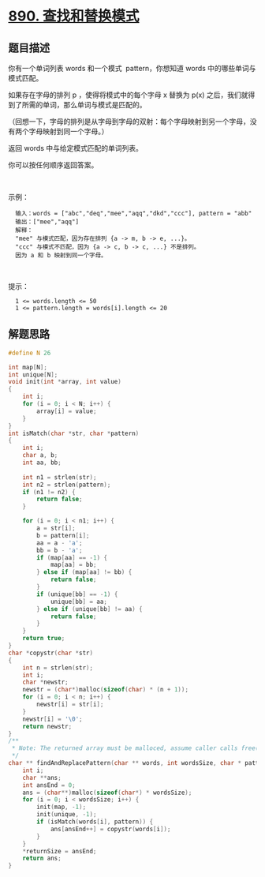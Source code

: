 # [890. 查找和替换模式](https://leetcode-cn.com/problems/find-and-replace-pattern/)

## 题目描述

你有一个单词列表 words 和一个模式  pattern，你想知道 words 中的哪些单词与模式匹配。

如果存在字母的排列 p ，使得将模式中的每个字母 x 替换为 p(x) 之后，我们就得到了所需的单词，那么单词与模式是匹配的。

（回想一下，字母的排列是从字母到字母的双射：每个字母映射到另一个字母，没有两个字母映射到同一个字母。）

返回 words 中与给定模式匹配的单词列表。

你可以按任何顺序返回答案。

 

示例：

      输入：words = ["abc","deq","mee","aqq","dkd","ccc"], pattern = "abb"
      输出：["mee","aqq"]
      解释：
      "mee" 与模式匹配，因为存在排列 {a -> m, b -> e, ...}。
      "ccc" 与模式不匹配，因为 {a -> c, b -> c, ...} 不是排列。
      因为 a 和 b 映射到同一个字母。
 

提示：

      1 <= words.length <= 50
      1 <= pattern.length = words[i].length <= 20

## 解题思路

```c
#define N 26

int map[N];
int unique[N];
void init(int *array, int value)
{
    int i;
    for (i = 0; i < N; i++) {
        array[i] = value;
    }
}
int isMatch(char *str, char *pattern)
{
    int i;
    char a, b;
    int aa, bb;
    
    int n1 = strlen(str);
    int n2 = strlen(pattern);
    if (n1 != n2) {
        return false;
    }

    for (i = 0; i < n1; i++) {
        a = str[i];
        b = pattern[i];
        aa = a - 'a';
        bb = b - 'a';
        if (map[aa] == -1) {
            map[aa] = bb;
        } else if (map[aa] != bb) {
            return false;
        }
        if (unique[bb] == -1) {
            unique[bb] = aa;
        } else if (unique[bb] != aa) {
            return false;
        }
    }
    return true;    
}
char *copystr(char *str)
{
    int n = strlen(str);
    int i;
    char *newstr;
    newstr = (char*)malloc(sizeof(char) * (n + 1));
    for (i = 0; i < n; i++) {
        newstr[i] = str[i];
    }
    newstr[i] = '\0';
    return newstr;
}
/**
 * Note: The returned array must be malloced, assume caller calls free().
 */
char ** findAndReplacePattern(char ** words, int wordsSize, char * pattern, int* returnSize){
    int i;
    char **ans;
    int ansEnd = 0;
    ans = (char**)malloc(sizeof(char*) * wordsSize);
    for (i = 0; i < wordsSize; i++) {
        init(map, -1);
        init(unique, -1);
        if (isMatch(words[i], pattern)) {
            ans[ansEnd++] = copystr(words[i]);
        }
    }
    *returnSize = ansEnd;
    return ans;
}
```
